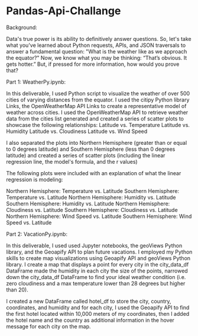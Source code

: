 # Pandas-Api-Challange

Background:

Data's true power is its ability to definitively answer questions. So, let's take what you've learned about Python requests, APIs, and JSON traversals to answer a fundamental question: "What is the weather like as we approach the equator?"
Now, we know what you may be thinking: “That’s obvious. It gets hotter.” But, if pressed for more information, how would you prove that?

Part 1: WeatherPy.ipynb:

In this deliverable, I used Python script to visualize the weather of over 500 cities of varying distances from the equator. I used the citipy Python library Links, the OpenWeatherMap API Links to create a representative model of weather across cities.
I used the OpenWeatherMap API to retrieve weather data from the cities list generated and created a series of scatter plots to showcase the following relationships:
Latitude vs. Temperature
Latitude vs. Humidity
Latitude vs. Cloudiness
Latitude vs. Wind Speed

I also separated the plots into Northern Hemisphere (greater than or equal to 0 degrees latitude) and Southern Hemisphere (less than 0 degrees latitude) and created a series of scatter plots (including the linear regression line, the model's formula, and the r values)

The following plots were included with an explanation of what the linear regression is modeling:

Northern Hemisphere: Temperature vs. Latitude
Southern Hemisphere: Temperature vs. Latitude
Northern Hemisphere: Humidity vs. Latitude
Southern Hemisphere: Humidity vs. Latitude
Northern Hemisphere: Cloudiness vs. Latitude
Southern Hemisphere: Cloudiness vs. Latitude
Northern Hemisphere: Wind Speed vs. Latitude
Southern Hemisphere: Wind Speed vs. Latitude

Part 2: VacationPy.ipynb:

In this deliverable, I used used Jupyter notebooks, the geoViews Python library, and the Geoapify API to plan future vacations. I employed my Python skills to create map visualizations using Geoapify API and geoViews Python library. I create a map that displays a point for every city in the city_data_df DataFrame made the humidity in each city the size of the points, narrowed down the city_data_df DataFrame to find your ideal weather condition (i.e. zero cloudiness and a max temperature lower than 28 degrees but higher than 20).

I created a new DataFrame called hotel_df to store the city, country, coordinates, and humidity and for each city, I used the Geoapify API to find the first hotel located within 10,000 meters of my coordinates, then I added the hotel name and the country as additional information in the hover message for each city on the map.


